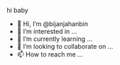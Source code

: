 hi baby
- 👋 Hi, I’m @bijanjahanbin
- 👀 I’m interested in ...
- 🌱 I’m currently learning ...
- 💞️ I’m looking to collaborate on ...
- 📫 How to reach me ...

<!---
bijanjahanbin/bijanjahanbin is a ✨ special ✨ repository because its `README.md` (this file) appears on your GitHub profile.
You can click the Preview link to take a look at your changes.
--->
